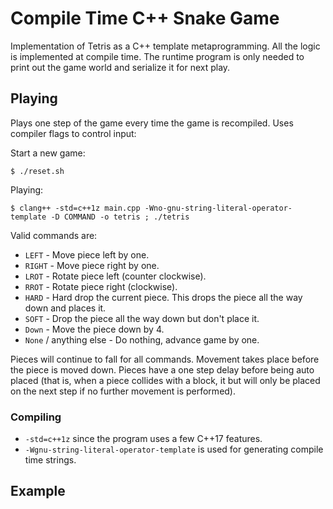 # Compile Time C++ Snake Game

Implementation of Tetris as a C++ template metaprogramming. All the logic is implemented at compile time. The runtime program is only needed to print out the game world and serialize it for next play.


## Playing
Plays one step of the game every time the game is recompiled. Uses compiler flags to control input:

Start a new game:

```
$ ./reset.sh
```

Playing:

```
$ clang++ -std=c++1z main.cpp -Wno-gnu-string-literal-operator-template -D COMMAND -o tetris ; ./tetris
```

Valid commands are:

* `LEFT` - Move piece left by one.
* `RIGHT` - Move piece right by one.
* `LROT` - Rotate piece left (counter clockwise).
* `RROT` - Rotate piece right (clockwise).
* `HARD` - Hard drop the current piece. This drops the piece all the way down and places it.
* `SOFT` - Drop the piece all the way down but don't place it.
* `Down` - Move the piece down by 4.
* `None` / anything else - Do nothing, advance game by one.

Pieces will continue to fall for all commands. Movement takes place before the piece
is moved down. Pieces have a one step delay before being auto placed (that is, when
a piece collides with a block, it but will only be placed on the next step
if no further movement is performed). 


### Compiling
* `-std=c++1z` since the program uses a few C++17 features.
* `-Wgnu-string-literal-operator-template` is used for generating compile time strings.


## Example

```


```